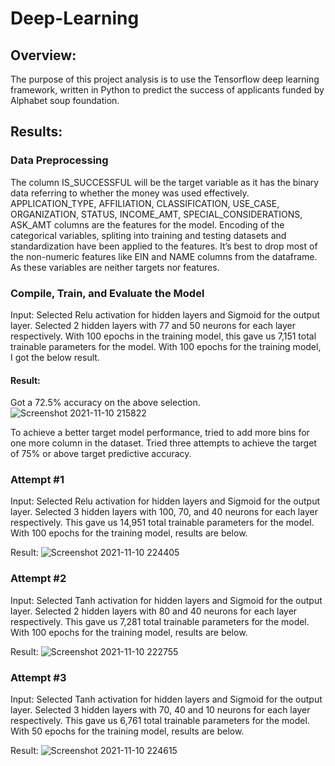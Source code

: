 # Deep-Learning

## Overview:

The purpose of this project analysis is to use the Tensorflow deep learning framework, written in Python to predict the success of applicants funded by Alphabet soup foundation. 

## Results:

### Data Preprocessing

The column IS_SUCCESSFUL will be the target variable as it has the binary data referring to whether the money was used effectively. 
APPLICATION_TYPE, AFFILIATION, CLASSIFICATION, USE_CASE, ORGANIZATION, STATUS, INCOME_AMT, SPECIAL_CONSIDERATIONS, ASK_AMT columns are the features for the model.
Encoding of the categorical variables, spliting into training and testing datasets and standardization have been applied to the features.
It’s best to drop most of the non-numeric features like EIN and NAME columns from the dataframe. As these variables are neither targets nor features.

### Compile, Train, and Evaluate the Model
Input:
Selected Relu activation for hidden layers and Sigmoid for the output layer. Selected 2 hidden layers with 77 and 50 neurons for each layer respectively. With 100 epochs in the training model, this gave us 7,151 total trainable parameters for the model. With 100 epochs for the training model, I got the below result. 

#### Result:
Got a 72.5% accuracy on the above selection. 
![Screenshot 2021-11-10 215822](https://user-images.githubusercontent.com/81407869/141245904-5ba8dde9-ce23-4207-a57c-bf0b0623b7ac.jpg)

To achieve a better target model performance, tried to add more bins for one more column in the dataset. 
Tried three attempts to achieve the target of 75% or above target predictive accuracy.

### Attempt #1
Input:
Selected Relu activation for hidden layers and Sigmoid for the output layer. Selected 3 hidden layers with 100, 70, and 40 neurons for each layer respectively. This gave us 14,951 total trainable parameters for the model. With 100 epochs for the training model, results are below. 

Result:
![Screenshot 2021-11-10 224405](https://user-images.githubusercontent.com/81407869/141250678-2a43ef24-0dc0-48fb-84cf-bc6a191443e2.jpg)


### Attempt #2
Input:
Selected Tanh activation for hidden layers and Sigmoid for the output layer. Selected 2 hidden layers with 80 and 40 neurons for each layer respectively. This gave us 7,281 total trainable parameters for the model. With 100 epochs for the training model, results are below. 

Result:
![Screenshot 2021-11-10 222755](https://user-images.githubusercontent.com/81407869/141248849-ae53ca5d-66cd-4003-af86-10a635609260.jpg)

### Attempt #3
Input:
Selected Tanh activation for hidden layers and Sigmoid for the output layer. Selected 3 hidden layers with 70, 40 and 10 neurons for each layer respectively. This gave us 6,761 total trainable parameters for the model. With 50 epochs for the training model, results are below.

Result:
![Screenshot 2021-11-10 224615](https://user-images.githubusercontent.com/81407869/141250959-3752020a-aa7d-4aed-bce4-025a7e050770.jpg)








    
